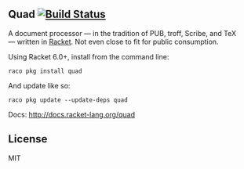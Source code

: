 Quad [![Build Status](https://travis-ci.org/mbutterick/quad.svg?branch=master)](https://travis-ci.org/mbutterick/quad)
----

A document processor — in the tradition of PUB, troff, Scribe, and TeX — written in [Racket](http://racket-lang.org). Not even close to fit for public consumption.

Using Racket 6.0+, install from the command line:

    raco pkg install quad
    
And update like so:

    raco pkg update --update-deps quad


Docs: http://docs.racket-lang.org/quad


License
---

MIT
